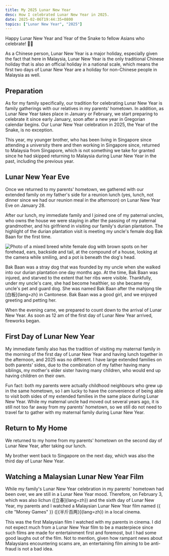 ```yaml
---
title: My 2025 Lunar New Year
desc: How I celebrated Lunar New Year in 2025.
date: 2025-02-06T19:44:35+0800
topics: ["Lunar New Year", "2025"]
---
```


Happy Lunar New Year and Year of the Snake to fellow Asians who celebrate! 🧧🐍

As a Chinese person, Lunar New Year is a major holiday, especially given the fact that here in Malaysia, Lunar New Year is the only traditional Chinese holiday that is also an official holiday in a national scale, which means the first two days of Lunar New Year are a holiday for non-Chinese people in Malaysia as well.

## Preparation

As for my family specifically, our tradition for celebrating Lunar New Year is family gatherings with our relatives in my parents' hometown. In addition, as Lunar New Year takes place in January or February, we start preparing to celebrate it since early January, soon after a new year in Gregorian calendar begins. Our Lunar New Year celebration in 2025, the Year of the Snake, is no exception.

This year, my younger brother, who has been living in Singapore since attending a university there and then working in Singapore since, returned to Malaysia from Singapore, which is not something we take for granted since he had skipped returning to Malaysia during Lunar New Year in the past, including the previous year.

## Lunar New Year Eve

Once we returned to my parents' hometown, we gathered with our extended family on my father's side for a reunion lunch (yes, lunch, not dinner since we had our reunion meal in the afternoon) on Lunar New Year Eve on January 28.

After our lunch, my immediate family and I joined one of my paternal uncles, who owns the house we were staying in after the passing of my paternal grandmother, and his girlfriend in visiting our family's durian plantation. The highlight of the durian plantation visit is meeting my uncle's female dog Bak Baan for the first time.

![Photo of a mixed breed white female dog with brown spots on her forehead, ears, backside and tail, at the compound of a house, looking at the camera while smiling, and a pot is beneath the dog's head.](https://cdn.some.pics/helenchong/679c1ff15ca4a.jpg)

Bak Baan was a stray dog that was founded by my uncle when she walked into our durian plantation one day months ago. At the time, Bak Baan was injured, and starved to the extent that her ribs were visible. Thankfully, under my uncle's care, she had become healthier, so she became my uncle's pet and guard dog. She was named Bak Baan after the mahjong tile [白板]{lang=zh} in Cantonese. Bak Baan was a good girl, and we enjoyed greeting and petting her.

When the evening came, we prepared to count down to the arrival of Lunar New Year. As soon as 12 am of the first day of Lunar New Year arrived, fireworks began.

## First Day of Lunar New Year

My immediate family also has the tradition of visiting my maternal family in the morning of the first day of Lunar New Year and having lunch together in the afternoon, and 2025 was no different. I have large extended families on both parents' sides, due to the combination of my father having many siblings, my mother's elder sister having many children, who would end up having children on their own.

Fun fact: both my parents were actually childhood neighbours who grew up in the same hometown, so I am lucky to have the convenience of being able to visit both sides of my extended families in the same place during Lunar New Year. While my maternal uncle had moved out several years ago, it is still not too far away from my parents' hometown, so we still do not need to travel far to gather with my maternal family during Lunar New Year.

## Return to My Home

We returned to my home from my parents' hometown on the second day of Lunar New Year, after taking our lunch.

My brother went back to Singapore on the next day, which was also the third day of Lunar New Year.

## Watching a Malaysian Lunar New Year Film

While my family's Lunar New Year celebration in my parents' hometown had been over, we are still in a Lunar New Year mood. Therefore, on February 3, which was also lichun ([立春]{lang=zh}) and the sixth day of Lunar New Year, my parents and I watched a Malaysian Lunar New Year film named {{ cite "Money Games" }} ([《半斤百两》]{lang=zh}) in a local cinema.

This was the first Malaysian film I watched with my parents in cinema. I did not expect much from a Lunar New Year film to be a masterpiece since such films are made for entertainment first and foremost, but I had some good laughs out of the film. Not to mention, given how rampant news about Malaysians encountering scams are, an entertaining film aiming to be anti-fraud is not a bad idea.
